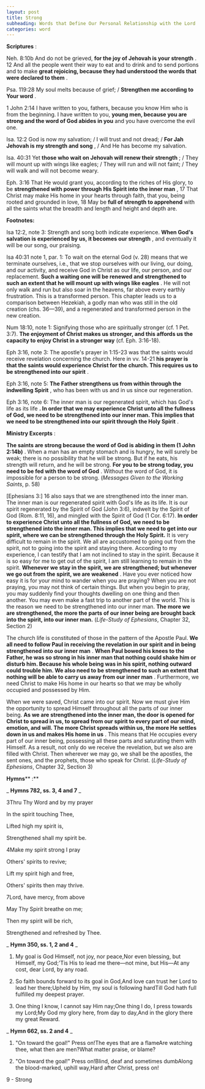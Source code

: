 ```yaml
---
layout: post
title: Strong
subheading: Words that Define Our Personal Relationship with the Lord
categories: word
---
```


**Scriptures** :

Neh. 8:10b And do not be grieved, **for the joy of Jehovah is your strength** . 12 And all the people went their way to eat and to drink and to send portions and to make **great rejoicing, because they had understood the words that were declared to them** .

Psa. 119:28 My soul melts because of grief; / **Strengthen me according to Your word** .

1 John 2:14 I have written to you, fathers, because you know Him who is from the beginning. I have written to you, **young men, because you are strong and the word of God abides in you** and you have overcome the evil one.

Isa. 12:2 God is now my salvation; / I will trust and not dread; / **For Jah Jehovah is my strength and song** , / And He has become my salvation.

Isa. 40:31 Yet **those who wait on Jehovah will renew their strength** ; / They will mount up with wings like eagles; / They will run and will not faint; / They will walk and will not become weary.

Eph. 3:16 That He would grant you, according to the riches of His glory, to be **strengthened with power through His Spirit into the inner man** , 17 That Christ may make His home in your hearts through faith, that you, being rooted and grounded in love, 18 May be **full of strength to apprehend** with all the saints what the breadth and length and height and depth are.

**Footnotes:**

Isa 12:2, note 3: Strength and song both indicate experience. **When God's salvation is experienced by us, it becomes our strength** , and eventually it will be our song, our praising.

Isa 40:31 note 1, par. 1: To wait on the eternal God (v. 28) means that we terminate ourselves, i.e., that we stop ourselves with our living, our doing, and our activity, and receive God in Christ as our life, our person, and our replacement. **Such a waiting one will be renewed and strengthened to such an extent that he will mount up with wings like eagles** . He will not only walk and run but also soar in the heavens, far above every earthly frustration. This is a transformed person. This chapter leads us to a comparison between Hezekiah, a godly man who was still in the old creation (chs. 36—39), and a regenerated and transformed person in the new creation.

Num 18:10, note 1: Signifying those who are spiritually stronger (cf. 1 Pet. 3:7). **The enjoyment of Christ makes us stronger, and this affords us the capacity to enjoy Christ in a stronger way** (cf. Eph. 3:16-18).

Eph 3:16, note 3: The apostle's prayer in 1:15-23 was that the saints would receive revelation concerning the church. Here in vv. 14-21 **his prayer is that the saints would experience Christ for the church. This requires us to be strengthened into our spirit** .

Eph 3:16, note 5: **The Father strengthens us from within through the indwelling Spirit** , who has been with us and in us since our regeneration.

Eph 3:16, note 6: The inner man is our regenerated spirit, which has God's life as its life **. In order that we may experience Christ unto all the fullness of God, we need to be strengthened into our inner man. This implies that we need to be strengthened into our spirit through the Holy Spirit** .

**Ministry Excerpts** :

**The saints are strong because the word of God is abiding in them (1 John 2:14b)** . When a man has an empty stomach and is hungry, he will surely be weak; there is no possibility that he will be strong. But if he eats, his strength will return, and he will be strong. **For you to be strong today, you need to be fed with the word of God** . Without the word of God, it is impossible for a person to be strong. (_Messages Given to the Working Saints_, p. 58)

[Ephesians 3:] 16 also says that we are strengthened into the inner man. The inner man is our regenerated spirit with God's life as its life. It is our spirit regenerated by the Spirit of God (John 3:6), indwelt by the Spirit of God (Rom. 8:11, 16), and mingled with the Spirit of God (1 Cor. 6:17). **In order to experience Christ unto all the fullness of God, we need to be strengthened into the inner man. This implies that we need to get into our spirit, where we can be strengthened through the Holy Spirit.** It is very difficult to remain in the spirit. We all are accustomed to going out from the spirit, not to going into the spirit and staying there. According to my experience, I can testify that I am not inclined to stay in the spirit. Because it is so easy for me to get out of the spirit, I am still learning to remain in the spirit. **Whenever we stay in the spirit, we are strengthened; but whenever we go out from the spirit, we are weakened** . Have you ever noticed how easy it is for your mind to wander when you are praying? When you are not praying, you may not think of certain things. But when you begin to pray, you may suddenly find your thoughts dwelling on one thing and then another. You may even make a fast trip to another part of the world. This is the reason we need to be strengthened into our inner man. **The more we are strengthened, the more the parts of our inner being are brought back into the spirit, into our inner man.** (_Life-Study of Ephesians_, Chapter 32, Section 2)

The church life is constituted of those in the pattern of the Apostle Paul. **We all need to follow Paul in receiving the revelation in our spirit and in being strengthened into our inner man** . **When Paul bowed his knees to the Father, he was so strong in his inner man that nothing could shake him or disturb him. Because his whole being was in his spirit, nothing outward could trouble him. We also need to be strengthened to such an extent that nothing will be able to carry us away from our inner man** . Furthermore, we need Christ to make His home in our hearts so that we may be wholly occupied and possessed by Him.

When we were saved, Christ came into our spirit. Now we must give Him the opportunity to spread Himself throughout all the parts of our inner being. **As we are strengthened into the inner man, the door is opened for Christ to spread in us, to spread from our spirit to every part of our mind, emotion, and will. The more Christ spreads within us, the more He settles down in us and makes His home in us** . This means that He occupies every part of our inner being, possessing all these parts and saturating them with Himself. As a result, not only do we receive the revelation, but we also are filled with Christ. Then wherever we may go, we shall be the apostles, the sent ones, and the prophets, those who speak for Christ. (_Life-Study of Ephesians_, Chapter 32, Section 3)

**Hymns**** :**

_ **Hymns 782, ss. 3, 4 and 7** _

3Thru Thy Word and by my prayer

In the spirit touching Thee,

Lifted high my spirit is,

Strengthened shall my spirit be.

4Make my spirit strong I pray

Others' spirits to revive;

Lift my spirit high and free,

Others' spirits then may thrive.

7Lord, have mercy, from above

May Thy Spirit breathe on me;

Then my spirit will be rich,

Strengthened and refreshed by Thee.

_ **Hymn 350, ss. 1, 2 and 4** _

1. My goal is God Himself, not joy, nor peace,Nor even blessing, but Himself, my God;'Tis His to lead me there—not mine, but His—At any cost, dear Lord, by any road.

1. So faith bounds forward to its goal in God,And love can trust her Lord to lead her there;Upheld by Him, my soul is following hardTill God hath full fulfilled my deepest prayer.

1. One thing I know, I cannot say Him nay;One thing I do, I press towards my Lord;My God my glory here, from day to day,And in the glory there my great Reward.

_ **Hymn 662, ss. 2 and 4** _

1. "On toward the goal!" Press on!The eyes that are a flameAre watching thee, what then are men?What matter praise, or blame?

1. "On toward the goal!" Press on!Blind, deaf and sometimes dumbAlong the blood-marked, uphill way,Hard after Christ, press on!

9 - Strong
